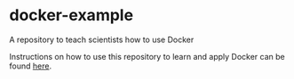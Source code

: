 # docker-example
A repository to teach scientists how to use Docker

Instructions on how to use this repository to learn and apply Docker can be found [here]().
